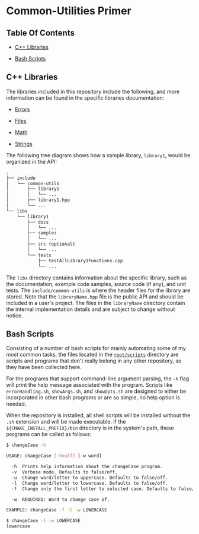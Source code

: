 # Common-Utilities Primer

## Table Of Contents

- [C++ Libraries](#C++-Libraries)

- [Bash Scripts](#Bash-Scripts)

## C++ Libraries

The libraries included in this repository include the following, and more information can be found in the specific libraries documentation:

- [Errors](https://github.com/crdrisko/common-utilities/blob/master/libs/errors/docs/errors.md)

- [Files](https://github.com/crdrisko/common-utilities/blob/master/libs/files/docs/errors.md)

- [Math](https://github.com/crdrisko/common-utilities/blob/master/libs/math/docs/errors.md)

- [Strings](https://github.com/crdrisko/common-utilities/blob/master/libs/strings/docs/errors.md)

The following tree diagram shows how a sample library, `library1`, would be organized in the API:

```bash
.
├── include
│   └── common-utils
│       ├── library1
│       │   └── ...
│       ├── library1.hpp
│       └── ...
└── libs
    └── library1
        ├── docs
        │   └── ...
        ├── samples
        │   └── ...
        ├── src (optional)
        │   └── ...
        └── tests
            ├── testAllLibrary1Functions.cpp
            └── ...
```

The `libs` directory contains information about the specific library, such as the documentation, example code samples, source code (if any), and unit tests. The `include/common-utils` is where the header files for the library are stored. Note that the `libraryName.hpp` file is the public API and should be included in a user's project. The files in the `libraryName` directory contain the internal implementation details and are subject to change without notice.

## Bash Scripts

Consisting of a number of bash scripts for mainly automating some of my most common tasks, the files located in the [`root/scripts`](https://github.com/crdrisko/common-utilities/blob/master/scripts) directory are scripts and programs that don't really belong in any other repository, so they have been collected here.

For the programs that support command-line argument parsing, the `-h` flag will print the help message associated with the program. Scripts like `errorHandling.sh`, `showArgs.sh`, and `showOpts.sh` are designed to either be incorporated in other bash programs or are so simple, no help option is needed.

When the repository is installed, all shell scripts will be installed without the `.sh` extension and will be made executable. If the `${CMAKE_INSTALL_PREFIX}/bin` directory is in the system's path, these programs can be called as follows:

```bash
$ changeCase -h

USAGE: changeCase [-hvulf] [-w word]

  -h  Prints help information about the changeCase program.
  -v  Verbose mode. Defaults to false/off.
  -u  Change word/letter to uppercase. Defaults to false/off.
  -l  Change word/letter to lowercase. Defaults to false/off.
  -f  Change only the first letter to selected case. Defaults to false/off.

  -w  REQUIRED: Word to change case of.

EXAMPLE: changeCase -f -l -w LOWERCASE

$ changeCase -l -w LOWERCASE
lowercase
```
